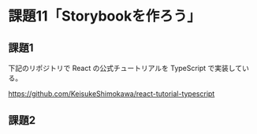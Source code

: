 # 課題11「Storybookを作ろう」

<!-- START doctoc -->
<!-- END doctoc -->

## 課題1

下記のリポジトリで React の公式チュートリアルを TypeScript で実装している。

https://github.com/KeisukeShimokawa/react-tutorial-typescript

## 課題2